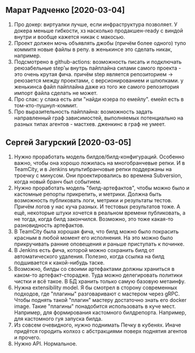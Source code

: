 ## Марат Радченко [2020-03-04]

1. Про докер: виртуалки лучше, если инфраструктура позволяет. У докера меньше гибкости, хз насколько продакшен-ready с виндой внутри и вообще кажется никак с макосью.
2. Проект должен мочь объявлять джобы (причём более одного) тупо коммитя новые файлы в репу. в женькинсе это сделать никак, например.
3. Подсмотрено в github-actions: возможность писать и подключать реюзабельные step'ы внутрь пайплайна силами самого проекта - это очень крутая фича. причём step является репозиторием -> реюзается между проектами, с версионированием и шлюпками. у женькинса файл пайплайна даже из того же самого репозитория импорт файла сделать не может.
4. Про слак: у слака есть апи "найди юзера по емейлу". емейл есть в том-кто-пушнул-коммит.
5. Про выразительность пайплайна: возможность задать направленный граф зависимостей, выполняемых потенциально на разных типах агентов - мастхев. дженкинс в граф не умеет.

## Сергей Загурский [2020-03-05]

1. Нужно проработать модель билдов/билд-конфигураций. Особенно важно, чтобы она хорошо ложилась на многобранчевые репки. И в TeamCity, и в Jenkins мультибранчовые репки поддержаны на троечку с минусом. Они проектировались во времена Subversion, когда новый бранч был событием.
2. Нужно проработать модель "билд-артефактов", чтобы можно было и кастомные репорты прикрепить, и метрики. Должна быть возможность публиковать логи, метрики и результаты тестов. Причём логов у нас куча разных. И тестовых результатов тоже. А ещё, некоторые штуки хочется в реальном времени публиковать, а не тогда, когда билд закончился. Возможно, это тоже какая-то разновидность артефактов.
3. В TeamCity была хорошая фича, что билд можно было покрасить красным в любой момент его исполнения. На это можно было прикручивать ранние оповещения и раньше приступать к починке.
4. В Jenkins есть фича, которой можно сохранить билд от автоматического удаления. Полезно, когда ссылка на билд подшивается к какой-нибудь таске.
5. Возможно, билды со своими артефактами должны храниться в каком-то артефакт-сторадже. Туда можно делегировать политики чистки и всё такое. В БД хранить только самую базовую метаинфу.
6. Нужна extensibility model. Я бы смотрел в сторону современных подходов, где "плагины" разговаривают с мастером через gRPC. Чтобы поднять такой "плагин" мастеру достаточно знать его docker image. Такие "плагины" понадобится использовать в куче мест. Например, для формирования кастомного билдрепорта. Например, для кастомного гуя запуска билда.
7. Из совсем очевидного, нужно поднимать Печку в кубенях. Иначе придётся городить колхоз с абстракциями поверх поднятия агентов и прочего.
8. Нужно API. Нормальное.
